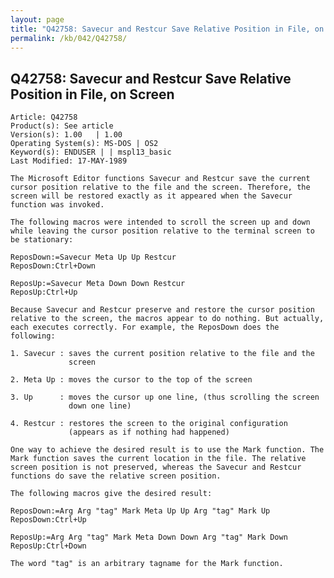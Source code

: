 ```yaml
---
layout: page
title: "Q42758: Savecur and Restcur Save Relative Position in File, on Screen"
permalink: /kb/042/Q42758/
---
```


## Q42758: Savecur and Restcur Save Relative Position in File, on Screen

	Article: Q42758
	Product(s): See article
	Version(s): 1.00   | 1.00
	Operating System(s): MS-DOS | OS2
	Keyword(s): ENDUSER | | mspl13_basic
	Last Modified: 17-MAY-1989
	
	The Microsoft Editor functions Savecur and Restcur save the current
	cursor position relative to the file and the screen. Therefore, the
	screen will be restored exactly as it appeared when the Savecur
	function was invoked.
	
	The following macros were intended to scroll the screen up and down
	while leaving the cursor position relative to the terminal screen to
	be stationary:
	
	ReposDown:=Savecur Meta Up Up Restcur
	ReposDown:Ctrl+Down
	
	ReposUp:=Savecur Meta Down Down Restcur
	ReposUp:Ctrl+Up
	
	Because Savecur and Restcur preserve and restore the cursor position
	relative to the screen, the macros appear to do nothing. But actually,
	each executes correctly. For example, the ReposDown does the following:
	
	1. Savecur : saves the current position relative to the file and the
	             screen
	
	2. Meta Up : moves the cursor to the top of the screen
	
	3. Up      : moves the cursor up one line, (thus scrolling the screen
	             down one line)
	
	4. Restcur : restores the screen to the original configuration
	             (appears as if nothing had happened)
	
	One way to achieve the desired result is to use the Mark function. The
	Mark function saves the current location in the file. The relative
	screen position is not preserved, whereas the Savecur and Restcur
	functions do save the relative screen position.
	
	The following macros give the desired result:
	
	ReposDown:=Arg Arg "tag" Mark Meta Up Up Arg "tag" Mark Up
	ReposDown:Ctrl+Up
	
	ReposUp:=Arg Arg "tag" Mark Meta Down Down Arg "tag" Mark Down
	ReposUp:Ctrl+Down
	
	The word "tag" is an arbitrary tagname for the Mark function.
